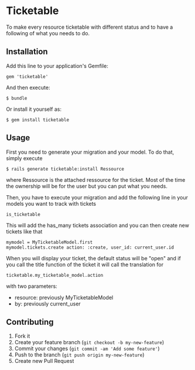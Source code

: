 # Ticketable

To make every resource ticketable with different status and to have a following of what you needs to do.

## Installation

Add this line to your application's Gemfile:

    gem 'ticketable'

And then execute:

    $ bundle

Or install it yourself as:

    $ gem install ticketable

## Usage

First you need to generate your migration and your model.
To do that, simply execute

    $ rails generate ticketable:install Ressource
    
where Ressource is the attached ressource for the ticket. Most of the time the ownership will be for the user but you can put what you needs.


Then, you have to execute your migration and add the following line in your models you want to track with tickets 

    is_ticketable
    
This will add the has_many tickets association and you can then create new tickets like that

    mymodel = MyTicketableModel.first
    mymodel.tickets.create action: :create, user_id: current_user.id
    
When you will display your ticket, the default status will be "open" and if you call the title function of the ticket it will call the translation for 

    ticketable.my_ticketable_model.action

with two parameters:
- resource: previously MyTicketableModel
- by: previously current_user

## Contributing

1. Fork it
2. Create your feature branch (`git checkout -b my-new-feature`)
3. Commit your changes (`git commit -am 'Add some feature'`)
4. Push to the branch (`git push origin my-new-feature`)
5. Create new Pull Request
